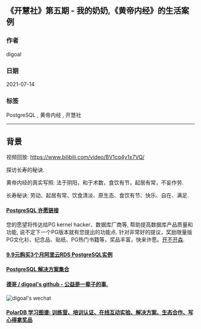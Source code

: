 ## 《开慧社》第五期 - 我的奶奶,《黄帝内经》的生活案例  
        
### 作者        
digoal        
        
### 日期        
2021-07-14        
        
### 标签        
PostgreSQL , 黄帝内经 , 开慧社     
        
----        
        
## 背景        
视频回放: https://www.bilibili.com/video/BV1cq4y1x7VQ/    
    
探访长寿的秘诀.  
  
黄帝内经的真实写照: 法于阴阳，和于术数，食饮有节，起居有常，不妄作劳.   
  
长寿秘诀: 劳动、起居有常、饮食清淡、原生态、食饮有节、快乐、自在、满足.  
    
        
  
#### [PostgreSQL 许愿链接](https://github.com/digoal/blog/issues/76 "269ac3d1c492e938c0191101c7238216")
您的愿望将传达给PG kernel hacker、数据库厂商等, 帮助提高数据库产品质量和功能, 说不定下一个PG版本就有您提出的功能点. 针对非常好的提议，奖励限量版PG文化衫、纪念品、贴纸、PG热门书籍等，奖品丰富，快来许愿。[开不开森](https://github.com/digoal/blog/issues/76 "269ac3d1c492e938c0191101c7238216").  
  
  
#### [9.9元购买3个月阿里云RDS PostgreSQL实例](https://www.aliyun.com/database/postgresqlactivity "57258f76c37864c6e6d23383d05714ea")
  
  
#### [PostgreSQL 解决方案集合](https://yq.aliyun.com/topic/118 "40cff096e9ed7122c512b35d8561d9c8")
  
  
#### [德哥 / digoal's github - 公益是一辈子的事.](https://github.com/digoal/blog/blob/master/README.md "22709685feb7cab07d30f30387f0a9ae")
  
  
![digoal's wechat](../pic/digoal_weixin.jpg "f7ad92eeba24523fd47a6e1a0e691b59")
  
  
#### [PolarDB 学习图谱: 训练营、培训认证、在线互动实验、解决方案、生态合作、写心得拿奖品](https://www.aliyun.com/database/openpolardb/activity "8642f60e04ed0c814bf9cb9677976bd4")
  
